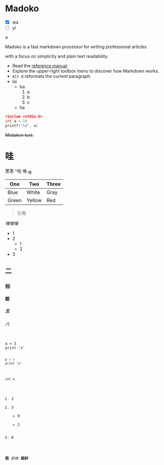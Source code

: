 
# Madoko

- [X] wa
- [ ] yi

<kbd>a</kbd>

Madoko is a fast markdown processor for writing professional articles

with a focus on simplicity and plain text readability.

- Read the [reference manual].
- Explore the upper-right toolbox menu to discover how Markdown works.
- `Alt-Q` reformats the current paragraph.
- lai
	- ba
		1. a
		1. b
		1. c
	- ha

```c
#inclue <stdio.h>
int a = 10
printf("%d", a)
```

~~Mistaken text.~~

# 哇

蒽蒽 ^哈 咦 <sub>喂</sub>

One | Two | Three
--- | --- | ---
Blue | White | Gray
Green | Yellow | Red

> 引用

<cite>嘿嘿嘿</cite>

- 1
- 2
	- 1
	- 2
- 3

## 二
### 标
#### 题
##### 五
###### 六

<code>
a = 3
print 'x'

```c
b = 0
print ‘y’
```

	int a

1. 2
1. 3
	- 0
	- 2
1. 6

**粗**  *斜体* ***粗斜***

[reference manual]: http://research.microsoft.com/en-us/um/people/daan/madoko/doc/reference.html	"Madoko refrence manual"
